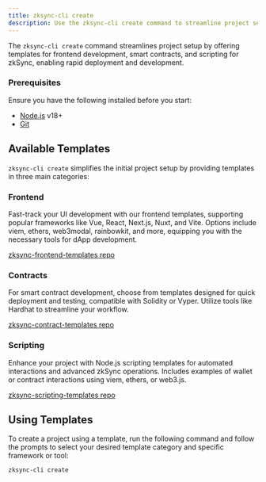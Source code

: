 ```yaml
---
title: zksync-cli create
description: Use the zksync-cli create command to streamline project setup.
---
```


The `zksync-cli create` command streamlines project setup by offering templates for frontend development, smart contracts,
and scripting for zkSync, enabling rapid deployment and development.

### Prerequisites

Ensure you have the following installed before you start:

- [Node.js](https://nodejs.org) v18+
- [Git](https://git-scm.com/downloads)

## Available Templates

`zksync-cli create` simplifies the initial project setup by providing templates in three main categories:

### Frontend

Fast-track your UI development with our frontend templates, supporting popular frameworks like Vue, React, Next.js, Nuxt, and Vite.
Options include viem, ethers, web3modal, rainbowkit, and more, equipping you with the necessary tools for dApp development.

[zksync-frontend-templates repo](%%zk_git_repo_zksync-frontend-templates%%#readme)

### Contracts

For smart contract development, choose from templates designed for quick deployment and testing, compatible with Solidity or Vyper.
Utilize tools like Hardhat to streamline your workflow.

[zksync-contract-templates repo](%%zk_git_repo_zksync-contract-templates%%#readme)

### Scripting

Enhance your project with Node.js scripting templates for automated interactions and advanced zkSync operations.
Includes examples of wallet or contract interactions using viem, ethers, or web3.js.

[zksync-scripting-templates repo](%%zk_git_repo_zksync-scripting-templates%%#readme)

## Using Templates

To create a project using a template, run the following command and follow the prompts to select your desired template category
and specific framework or tool:

```bash
zksync-cli create
```
